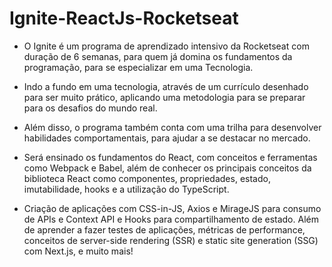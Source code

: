 # Ignite-ReactJs-Rocketseat

- O Ignite é um programa de aprendizado intensivo da Rocketseat com duração de 6 semanas, para quem já domina os fundamentos da programação, para se especializar em uma Tecnologia.

- Indo a fundo em uma tecnologia, através de um currículo desenhado para ser muito prático, aplicando uma metodologia para se preparar para os desafios do mundo real.

- Além disso, o programa também conta com uma trilha para desenvolver habilidades comportamentais, para ajudar a se destacar no mercado.

- Será ensinado os fundamentos do React, com conceitos e ferramentas como Webpack e Babel, além de conhecer os principais conceitos da biblioteca React como componentes, propriedades, estado, imutabilidade, hooks e a utilização do TypeScript. 

- Criação de aplicações com CSS-in-JS, Axios e MirageJS para consumo de APIs e Context API e Hooks para compartilhamento de estado. Além de aprender a fazer testes de aplicações, métricas de performance, conceitos de server-side rendering (SSR) e static site generation (SSG) com Next.js, e muito mais! 
